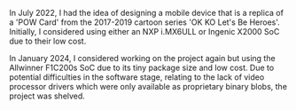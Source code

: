 In July 2022, I had the idea of designing a mobile device that is a replica of a 'POW Card' from the 2017-2019 cartoon series 'OK KO Let's Be Heroes'. Initially, I considered using either an NXP i.MX6ULL or Ingenic X2000 SoC due to their low cost.

In January 2024, I considered working on the project again but using the Allwinner F1C200s SoC due to its tiny package size and low cost. Due to potential difficulties in the software stage, relating to the lack of video processor drivers which were only available as proprietary binary blobs, the project was shelved. 

